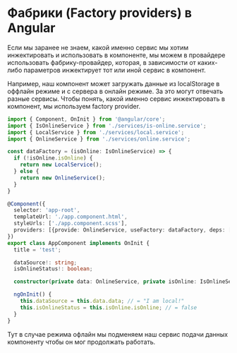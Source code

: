 # Фабрики (Factory providers) в Angular

Если мы заранее не знаем, какой именно сервис мы хотим инжектировать и
использовать в компоненте, мы можем в провайдере использовать фабрику-провайдер,
которая, в зависимости от каких-либо параметров инжектирует тот или иной сервис
в компонент.

Например, наш компонент может загружать данные из localStorage в оффлайн режиме
и с сервера в онлайн режиме. За это могут отвечать разные сервисы. Чтобы понять,
какой именно сервис инжектировать в компонент, мы используем factory provider.

```ts
import { Component, OnInit } from '@angular/core';
import { IsOnlineService } from './services/is-online.service';
import { LocalService } from './services/local.service';
import { OnlineService } from './services/online.service';

const dataFactory = (isOnline: IsOnlineService) => {
  if (!isOnline.isOnline) {
    return new LocalService();
  } else {
    return new OnlineService();
  }
}

@Component({
  selector: 'app-root',
  templateUrl: './app.component.html',
  styleUrls: ['./app.component.scss'],
  providers: [{provide: OnlineService, useFactory: dataFactory, deps: [IsOnlineService]}],
})
export class AppComponent implements OnInit {
  title = 'test';

  dataSource!: string;
  isOnlineStatus!: boolean;

  constructor(private data: OnlineService, private isOnline: IsOnlineService){}

  ngOnInit() {
    this.dataSource = this.data.data; // = "I am local!"
    this.isOnlineStatus = this.isOnline.isOnline; // = false
  }
}
```

Тут в случае режима офлайн мы подменяем наш сервис подачи данных компоненту
чтобы он мог продолжать работать.
